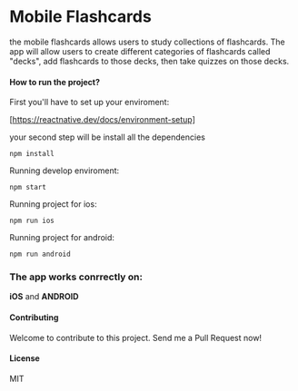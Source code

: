 # Mobile Flashcards

the mobile flashcards allows users to study collections of flashcards. The app will allow users to create different categories of flashcards called "decks", add flashcards to those decks, then take quizzes on those decks.

#### How to run the project?

First you'll have to set up your enviroment:

[https://reactnative.dev/docs/environment-setup]

your second step will be install all the dependencies

```
npm install
```

Running develop enviroment:

```
npm start
```

Running project for ios:

```
npm run ios
```

Running project for android:

```
npm run android
```

### The app works conrrectly on:

**iOS** and **ANDROID**

#### Contributing

Welcome to contribute to this project. Send me a Pull Request now!

#### License

MIT
